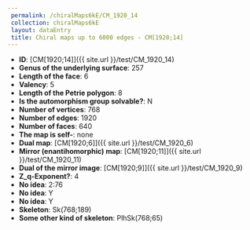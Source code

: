 ```yaml
--- 
 permalink: /chiralMaps6kE/CM_1920_14 
 collection: chiralMaps6kE
 layout: dataEntry
 title: Chiral maps up to 6000 edges - CM[1920;14]
---
```


- **ID**: [CM[1920;14]]({{ site.url }}/test/CM_1920_14)
- **Genus of the underlying surface**: 257
- **Length of the face**: 6
- **Valency**: 5
- **Length of the Petrie polygon**: 8
- **Is the automorphism group solvable?**: N
- **Number of vertices**: 768
- **Number of edges**: 1920
- **Number of faces**: 640
- **The map is self-**: none
- **Dual map**: [CM[1920;6]]({{ site.url }}/test/CM_1920_6)
- **Mirror (enantihomorphic) map**: [CM[1920;11]]({{ site.url }}/test/CM_1920_11)
- **Dual of the mirror image**: [CM[1920;9]]({{ site.url }}/test/CM_1920_9)
- **Z_q-Exponent?**: 4
- **No idea**:  2:76
- **No idea**: Y
- **No idea**: Y
- **Skeleton**: Sk(768;189)
- **Some other kind of skeleton**: PlhSk(768;65)
